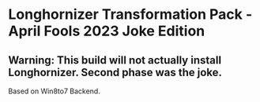 # Longhornizer Transformation Pack - April Fools 2023 Joke Edition

## Warning: This build will not actually install Longhornizer. Second phase was the joke.

Based on Win8to7 Backend.